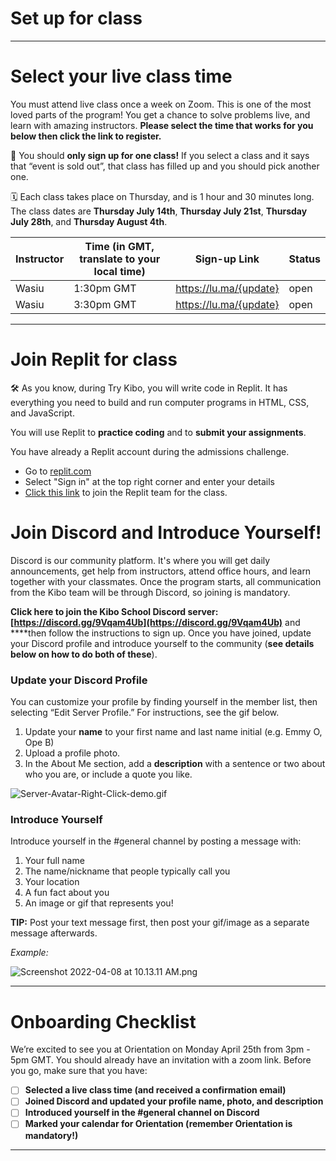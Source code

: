 # Set up for class

---

# Select your live class time

You must attend live class once a week on Zoom. This is one of the most loved parts of the program! You get a chance to solve problems live, and learn with amazing instructors. **Please select the time that works for you below then click the link to register.** 

<aside>


📢 You should **only sign up for one class!** If you select a class and it says that “event is sold out”, that class has filled up and you should pick another one.

</aside>

<aside>


🗓️ Each class takes place on Thursday, and is 1 hour and 30 minutes long. The class dates are **Thursday July 14th**, **Thursday July 21st**, **Thursday July 28th**, and **Thursday August 4th**.

</aside>

| Instructor | Time (in GMT, translate to your local time) | Sign-up Link | Status |
| --- | --- | --- | --- |
| Wasiu | 1:30pm GMT | https://lu.ma/{update} | open |
| Wasiu | 3:30pm GMT | https://lu.ma/{update} | open|


---

# Join Replit for class
<aside>

🛠️ As you know, during Try Kibo, you will write code in Replit. It has everything you need to build and run computer programs in HTML, CSS, and JavaScript.

You will use Replit to **practice coding** and to **submit your assignments**.

</aside>

You have already a Replit account during the admissions challenge. 

- Go to [replit.com](https://replit.com)
- Select "Sign in" at the top right corner and enter your details
- [Click this link](https://replit.com/teams/join/paxrvpstiwxhfotukkmarthkpaiapjmk-web-foundations-july-2022) to join the Replit team for the class. 


# Join Discord and Introduce Yourself!

Discord is our community platform. It's where you will get daily announcements, get help from instructors, attend office hours, and learn together with your classmates. Once the program starts, all communication from the Kibo team will be through Discord, so joining is mandatory. 

**Click here to join the Kibo School Discord server: [https://discord.gg/9Vqam4Ub](https://discord.gg/9Vqam4Ub)** and ****then follow the instructions to sign up. Once you have joined, update your Discord profile and introduce yourself to the community (**see details below on how to do both of these**).

### **Update your Discord Profile**

You can customize your profile by finding yourself in the member list, then selecting “Edit Server Profile.” For instructions, see the gif below.

1. Update your **name** to your first name and last name initial (e.g. Emmy O, Ope B)
2. Upload a profile photo.
3. In the About Me section, add a **description** with a sentence or two about who you are, or include a quote you like.

![Server-Avatar-Right-Click-demo.gif](/web-foundations-april-2022/try-kibo-onboarding/server-avatar-right-click-demo.gif)

### Introduce Yourself

Introduce yourself in the #general channel by posting a message with:

1. Your full name
2. The name/nickname that people typically call you
3.  Your location
4. A fun fact about you
5. An image or gif that represents you!

**TIP:** Post your text message first, then post your gif/image as a separate message afterwards.

*Example:*

![Screenshot 2022-04-08 at 10.13.11 AM.png](/web-foundations-april-2022/try-kibo-onboarding/screenshot-2022-04-08-at-10.13.11-am.png)

---

# Onboarding Checklist

We’re excited to see you at Orientation on Monday April 25th from 3pm - 5pm GMT. You should already have an invitation with a zoom link. Before you go, make sure that you have:

- [ ]  **Selected a live class time (and received a confirmation email)**
- [ ]  **Joined Discord and updated your profile name, photo, and description**
- [ ]  **Introduced yourself in the #general channel on Discord**
- [ ]  **Marked your calendar for Orientation (remember Orientation is mandatory!)**

---
